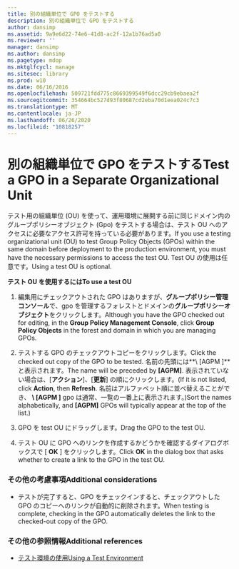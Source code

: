 ```yaml
---
title: 別の組織単位で GPO をテストする
description: 別の組織単位で GPO をテストする
author: dansimp
ms.assetid: 9a9e6d22-74e6-41d8-ac2f-12a1b76ad5a0
ms.reviewer: ''
manager: dansimp
ms.author: dansimp
ms.pagetype: mdop
ms.mktglfcycl: manage
ms.sitesec: library
ms.prod: w10
ms.date: 06/16/2016
ms.openlocfilehash: 509721fdd775c8669399549f6dcc29cb9ebaea2f
ms.sourcegitcommit: 354664bc527d93f80687cd2eba70d1eea024c7c3
ms.translationtype: MT
ms.contentlocale: ja-JP
ms.lasthandoff: 06/26/2020
ms.locfileid: "10818257"
---
```

# <span data-ttu-id="f3969-103">別の組織単位で GPO をテストする</span><span class="sxs-lookup"><span data-stu-id="f3969-103">Test a GPO in a Separate Organizational Unit</span></span>


<span data-ttu-id="f3969-104">テスト用の組織単位 (OU) を使って、運用環境に展開する前に同じドメイン内のグループポリシーオブジェクト (Gpo) をテストする場合は、テスト OU へのアクセスに必要なアクセス許可を持っている必要があります。</span><span class="sxs-lookup"><span data-stu-id="f3969-104">If you use a testing organizational unit (OU) to test Group Policy Objects (GPOs) within the same domain before deployment to the production environment, you must have the necessary permissions to access the test OU.</span></span> <span data-ttu-id="f3969-105">Test OU の使用は任意です。</span><span class="sxs-lookup"><span data-stu-id="f3969-105">Using a test OU is optional.</span></span>

**<span data-ttu-id="f3969-106">テスト OU を使用するには</span><span class="sxs-lookup"><span data-stu-id="f3969-106">To use a test OU</span></span>**

1.  <span data-ttu-id="f3969-107">編集用にチェックアウトされた GPO はありますが、**グループポリシー管理コンソール**で、gpo を管理するフォレストとドメインの**グループポリシーオブジェクト**をクリックします。</span><span class="sxs-lookup"><span data-stu-id="f3969-107">Although you have the GPO checked out for editing, in the **Group Policy Management Console**, click **Group Policy Objects** in the forest and domain in which you are managing GPOs.</span></span>

2.  <span data-ttu-id="f3969-108">テストする GPO のチェックアウトコピーをクリックします。</span><span class="sxs-lookup"><span data-stu-id="f3969-108">Click the checked out copy of the GPO to be tested.</span></span> <span data-ttu-id="f3969-109">名前の先頭には**\ [AGPM \]** と表示されます。</span><span class="sxs-lookup"><span data-stu-id="f3969-109">The name will be preceded by **\[AGPM\]**.</span></span> <span data-ttu-id="f3969-110">表示されていない場合は、[**アクション**]、[**更新**] の順にクリックします。</span><span class="sxs-lookup"><span data-stu-id="f3969-110">(If it is not listed, click **Action**, then **Refresh**.</span></span> <span data-ttu-id="f3969-111">名前はアルファベット順に並べ替えることができ、 **\ [AGPM \]** gpo は通常、一覧の一番上に表示されます。)</span><span class="sxs-lookup"><span data-stu-id="f3969-111">Sort the names alphabetically, and **\[AGPM\]** GPOs will typically appear at the top of the list.)</span></span>

3.  <span data-ttu-id="f3969-112">GPO を test OU にドラッグします。</span><span class="sxs-lookup"><span data-stu-id="f3969-112">Drag the GPO to the test OU.</span></span>

4.  <span data-ttu-id="f3969-113">テスト OU に GPO へのリンクを作成するかどうかを確認するダイアログボックスで [ **OK** ] をクリックします。</span><span class="sxs-lookup"><span data-stu-id="f3969-113">Click **OK** in the dialog box that asks whether to create a link to the GPO in the test OU.</span></span>

### <span data-ttu-id="f3969-114">その他の考慮事項</span><span class="sxs-lookup"><span data-stu-id="f3969-114">Additional considerations</span></span>

-   <span data-ttu-id="f3969-115">テストが完了すると、GPO をチェックインすると、チェックアウトした GPO のコピーへのリンクが自動的に削除されます。</span><span class="sxs-lookup"><span data-stu-id="f3969-115">When testing is complete, checking in the GPO automatically deletes the link to the checked-out copy of the GPO.</span></span>

### <span data-ttu-id="f3969-116">その他の参照情報</span><span class="sxs-lookup"><span data-stu-id="f3969-116">Additional references</span></span>

-   [<span data-ttu-id="f3969-117">テスト環境の使用</span><span class="sxs-lookup"><span data-stu-id="f3969-117">Using a Test Environment</span></span>](using-a-test-environment.md)

 

 





